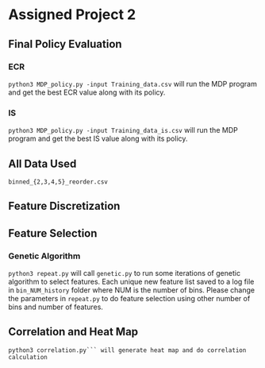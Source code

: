 # Assigned Project 2

## Final Policy Evaluation
### ECR
`python3 MDP_policy.py -input Training_data.csv` will run the MDP program and get the best ECR value along with its policy. 
### IS
`python3 MDP_policy.py -input Training_data_is.csv` will run the MDP program and get the best IS value along with its policy. 

## All Data Used
`binned_{2,3,4,5}_reorder.csv` 

## Feature Discretization

## Feature Selection 
### Genetic Algorithm
`python3 repeat.py` will call `genetic.py` to run some iterations of genetic algorithm to select features. Each unique new feature list saved to a log file in `bin_NUM_history` folder where NUM is the number of bins. Please change the parameters in `repeat.py` to do feature selection using other number of bins and number of features.

## Correlation and Heat Map
```cd correlation 
python3 correlation.py``` will generate heat map and do correlation calculation
